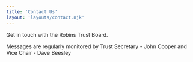 ```yaml
---
title: 'Contact Us'
layout: 'layouts/contact.njk'
---
```


Get in touch with the Robins Trust Board.

Messages are regularly monitored by Trust Secretary - John Cooper and Vice Chair - Dave Beesley
